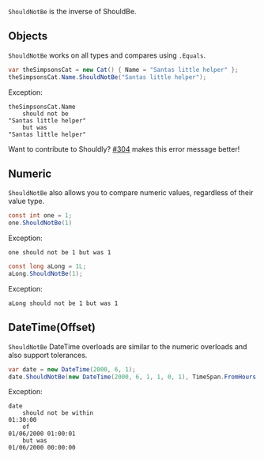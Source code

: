 `ShouldNotBe` is the inverse of ShouldBe.

## Objects
`ShouldNotBe` works on all types and compares using `.Equals`.

``` csharp
var theSimpsonsCat = new Cat() { Name = "Santas little helper" };
theSimpsonsCat.Name.ShouldNotBe("Santas little helper");
```

Exception:
```
theSimpsonsCat.Name
    should not be
"Santas little helper"
    but was
"Santas little helper"
```

Want to contribute to Shouldly? [#304](https://github.com/shouldly/shouldly/issues/304) makes this error message better!

## Numeric
`ShouldNotBe` also allows you to compare numeric values, regardless of their value type.

``` csharp
const int one = 1;
one.ShouldNotBe(1)
```
Exception:
```
one should not be 1 but was 1
```

``` csharp
const long aLong = 1L;
aLong.ShouldNotBe(1);
```

Exception:
```
aLong should not be 1 but was 1
```
## DateTime(Offset)
`ShouldNotBe` DateTime overloads are similar to the numeric overloads and also support tolerances.

``` csharp
var date = new DateTime(2000, 6, 1);
date.ShouldNotBe(new DateTime(2000, 6, 1, 1, 0, 1), TimeSpan.FromHours(1.5));
```

Exception:
```
date
    should not be within
01:30:00
    of
01/06/2000 01:00:01
    but was 
01/06/2000 00:00:00
```
